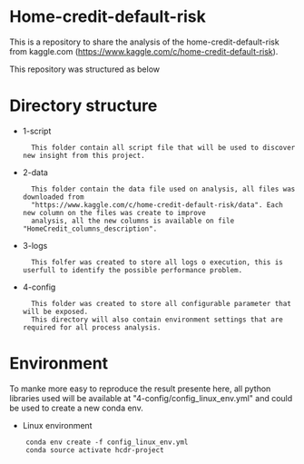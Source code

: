 
# Home-credit-default-risk

This is a repository to share the analysis of the home-credit-default-risk from kaggle.com (https://www.kaggle.com/c/home-credit-default-risk).

This repository was structured as below

# Directory structure

- 1-script

        This folder contain all script file that will be used to discover new insight from this project.
    
- 2-data
    
        This folder contain the data file used on analysis, all files was downloaded from 
        "https://www.kaggle.com/c/home-credit-default-risk/data". Each new column on the files was create to improve 
        analysis, all the new columns is available on file "HomeCredit_columns_description".

- 3-logs
    
        This folfer was created to store all logs o execution, this is userfull to identify the possible performance problem.

- 4-config

        This folder was created to store all configurable parameter that will be exposed.
        This directory will also contain environment settings that are required for all process analysis.
    

# Environment

To manke more easy to reproduce the result presente here, all python libraries used will be available at "4-config/config_linux_env.yml" and could be used to create a new conda env.

- Linux environment
```
    conda env create -f config_linux_env.yml
    conda source activate hcdr-project
```

